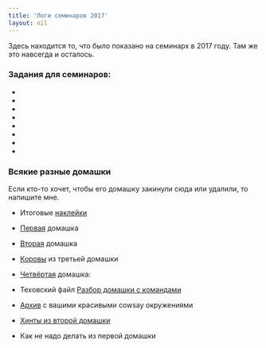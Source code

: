 ```yaml
---
title: 'Логи семинаров 2017'
layout: nil
---
```


Здесь находится то, что было показано на семинарх в 2017 году. Там же это навсегда и осталось.

### Задания для семинаров:

*
*
* 
*
*
*
*
*


### Всякие разные домашки

Если кто-то хочет, чтобы его домашку закинули сюда или удалили, то напишите мне.

* Итоговые [наклейки](https://github.com/FUlyankin/LaTeX/raw/master/stic_v2.0.zip)
* [Первая](https://github.com/FUlyankin/LaTeX/raw/master/your_homeworks/Hw_1.zip) домашка
* [Вторая](https://github.com/FUlyankin/LaTeX/raw/master/your_homeworks/Some_Hw_2.zip) домашка
* [Коровы](https://github.com/FUlyankin/LaTeX/raw/master/your_homeworks/Hw_3_all_cowsay.zip) из третьей домашки
* [Четвёртая](https://github.com/FUlyankin/LaTeX/raw/master/your_homeworks/Hw_4.zip) домашка:



* Texовский файл [Разбор домашки с командами](https://github.com/FUlyankin/LaTeX/blob/master/sem_4/hw3_solution.tex)
* [Архив](https://github.com/FUlyankin/LaTeX/raw/master/your_homeworks/Hw_3_all_cowsay.zip) с вашими красивыми cowsay окружениями


*  [Хинты из второй домашки](https://github.com/FUlyankin/LaTeX/raw/master/sem_3/hw2%20hints.zip)

* Как не надо делать из первой домашки
